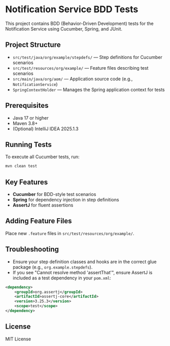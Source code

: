 # Notification Service BDD Tests

This project contains BDD (Behavior-Driven Development) tests for the Notification Service using Cucumber, Spring, and JUnit.

## Project Structure

- `src/test/java/org/example/stepdefs/` — Step definitions for Cucumber scenarios
- `src/test/resources/org/example/` — Feature files describing test scenarios
- `src/main/java/org/aom/` — Application source code (e.g., `NotificationService`)
- `SpringContextHolder` — Manages the Spring application context for tests

## Prerequisites

- Java 17 or higher
- Maven 3.8+
- (Optional) IntelliJ IDEA 2025.1.3

## Running Tests

To execute all Cucumber tests, run:

```sh
mvn clean test
```

## Key Features

- **Cucumber** for BDD-style test scenarios
- **Spring** for dependency injection in step definitions
- **AssertJ** for fluent assertions

## Adding Feature Files

Place new `.feature` files in `src/test/resources/org/example/`.

## Troubleshooting

- Ensure your step definition classes and hooks are in the correct glue package (e.g., `org.example.stepdefs`).
- If you see "Cannot resolve method 'assertThat'", ensure AssertJ is included as a test dependency in your `pom.xml`:

```xml
<dependency>
    <groupId>org.assertj</groupId>
    <artifactId>assertj-core</artifactId>
    <version>3.25.3</version>
    <scope>test</scope>
</dependency>
```

## License

MIT License